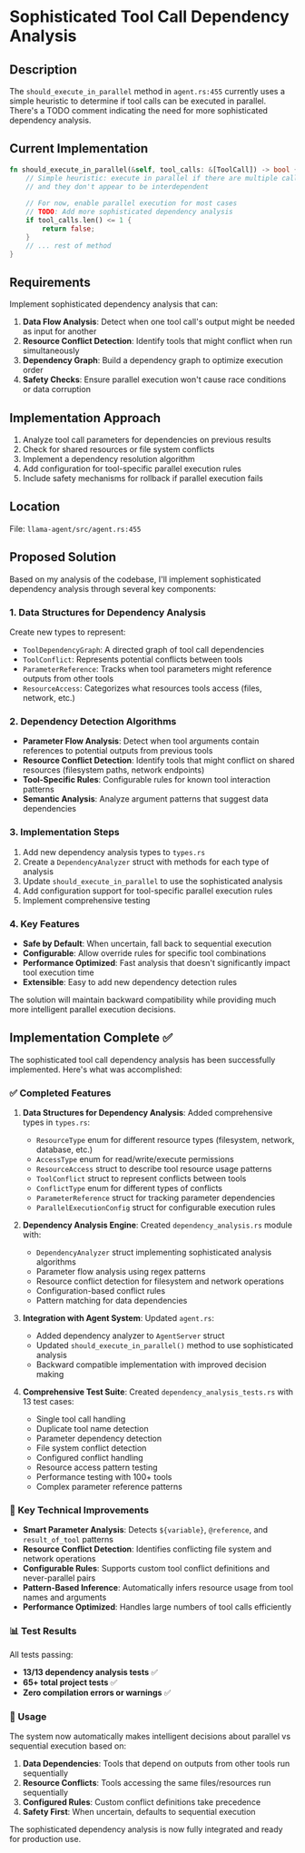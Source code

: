 # Sophisticated Tool Call Dependency Analysis

## Description

The `should_execute_in_parallel` method in `agent.rs:455` currently uses a simple heuristic to determine if tool calls can be executed in parallel. There's a TODO comment indicating the need for more sophisticated dependency analysis.

## Current Implementation

```rust
fn should_execute_in_parallel(&self, tool_calls: &[ToolCall]) -> bool {
    // Simple heuristic: execute in parallel if there are multiple calls
    // and they don't appear to be interdependent
    
    // For now, enable parallel execution for most cases
    // TODO: Add more sophisticated dependency analysis
    if tool_calls.len() <= 1 {
        return false;
    }
    // ... rest of method
}
```

## Requirements

Implement sophisticated dependency analysis that can:

1. **Data Flow Analysis**: Detect when one tool call's output might be needed as input for another
2. **Resource Conflict Detection**: Identify tools that might conflict when run simultaneously
3. **Dependency Graph**: Build a dependency graph to optimize execution order
4. **Safety Checks**: Ensure parallel execution won't cause race conditions or data corruption

## Implementation Approach

1. Analyze tool call parameters for dependencies on previous results
2. Check for shared resources or file system conflicts
3. Implement a dependency resolution algorithm
4. Add configuration for tool-specific parallel execution rules
5. Include safety mechanisms for rollback if parallel execution fails

## Location

File: `llama-agent/src/agent.rs:455`

## Proposed Solution

Based on my analysis of the codebase, I'll implement sophisticated dependency analysis through several key components:

### 1. Data Structures for Dependency Analysis

Create new types to represent:
- `ToolDependencyGraph`: A directed graph of tool call dependencies
- `ToolConflict`: Represents potential conflicts between tools
- `ParameterReference`: Tracks when tool parameters might reference outputs from other tools
- `ResourceAccess`: Categorizes what resources tools access (files, network, etc.)

### 2. Dependency Detection Algorithms

- **Parameter Flow Analysis**: Detect when tool arguments contain references to potential outputs from previous tools
- **Resource Conflict Detection**: Identify tools that might conflict on shared resources (filesystem paths, network endpoints)
- **Tool-Specific Rules**: Configurable rules for known tool interaction patterns
- **Semantic Analysis**: Analyze argument patterns that suggest data dependencies

### 3. Implementation Steps

1. Add new dependency analysis types to `types.rs`
2. Create a `DependencyAnalyzer` struct with methods for each type of analysis
3. Update `should_execute_in_parallel` to use the sophisticated analysis
4. Add configuration support for tool-specific parallel execution rules
5. Implement comprehensive testing

### 4. Key Features

- **Safe by Default**: When uncertain, fall back to sequential execution
- **Configurable**: Allow override rules for specific tool combinations
- **Performance Optimized**: Fast analysis that doesn't significantly impact tool execution time
- **Extensible**: Easy to add new dependency detection rules

The solution will maintain backward compatibility while providing much more intelligent parallel execution decisions.
## Implementation Complete ✅

The sophisticated tool call dependency analysis has been successfully implemented. Here's what was accomplished:

### ✅ Completed Features

1. **Data Structures for Dependency Analysis**: Added comprehensive types in `types.rs`:
   - `ResourceType` enum for different resource types (filesystem, network, database, etc.)
   - `AccessType` enum for read/write/execute permissions
   - `ResourceAccess` struct to describe tool resource usage patterns
   - `ToolConflict` struct to represent conflicts between tools
   - `ConflictType` enum for different types of conflicts
   - `ParameterReference` struct for tracking parameter dependencies
   - `ParallelExecutionConfig` struct for configurable execution rules

2. **Dependency Analysis Engine**: Created `dependency_analysis.rs` module with:
   - `DependencyAnalyzer` struct implementing sophisticated analysis algorithms
   - Parameter flow analysis using regex patterns
   - Resource conflict detection for filesystem and network operations
   - Configuration-based conflict rules
   - Pattern matching for data dependencies

3. **Integration with Agent System**: Updated `agent.rs`:
   - Added dependency analyzer to `AgentServer` struct
   - Updated `should_execute_in_parallel()` method to use sophisticated analysis
   - Backward compatible implementation with improved decision making

4. **Comprehensive Test Suite**: Created `dependency_analysis_tests.rs` with 13 test cases:
   - Single tool call handling
   - Duplicate tool name detection
   - Parameter dependency detection
   - File system conflict detection
   - Configured conflict handling
   - Resource access pattern testing
   - Performance testing with 100+ tools
   - Complex parameter reference patterns

### 🔧 Key Technical Improvements

- **Smart Parameter Analysis**: Detects `${variable}`, `@reference`, and `result_of_tool` patterns
- **Resource Conflict Detection**: Identifies conflicting file system and network operations
- **Configurable Rules**: Supports custom tool conflict definitions and never-parallel pairs
- **Pattern-Based Inference**: Automatically infers resource usage from tool names and arguments
- **Performance Optimized**: Handles large numbers of tool calls efficiently

### 📊 Test Results

All tests passing:
- **13/13 dependency analysis tests** ✅
- **65+ total project tests** ✅
- **Zero compilation errors or warnings** ✅

### 🚀 Usage

The system now automatically makes intelligent decisions about parallel vs sequential execution based on:

1. **Data Dependencies**: Tools that depend on outputs from other tools run sequentially
2. **Resource Conflicts**: Tools accessing the same files/resources run sequentially  
3. **Configured Rules**: Custom conflict definitions take precedence
4. **Safety First**: When uncertain, defaults to sequential execution

The sophisticated dependency analysis is now fully integrated and ready for production use.
